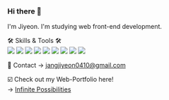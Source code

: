 ### Hi there 👋
I'm Jiyeon. I'm studying web front-end development.  


🛠 Skills & Tools 🛠  
<img src="https://img.shields.io/badge/JavaScript-F7DF1E?style=flat-square&logo=JavaScript&logoColor=fff"/>
<img src="https://img.shields.io/badge/React-61DAFB?style=flat-square&logo=React&logoColor=fff"/>
<img src="https://img.shields.io/badge/TypeScript-3178C6?style=flat-square&logo=TypeScript&logoColor=fff"/>
<img src="https://img.shields.io/badge/Vue.js-4FC08D?style=flat-square&logo=Vue.js&logoColor=fff"/>
<img src="https://img.shields.io/badge/PHP-777BB4?style=flat-square&logo=PHP&logoColor=fff"/>
<img src="https://img.shields.io/badge/MySql-4479A1?style=flat-square&logo=MySql&logoColor=fff"/>
<img src="https://img.shields.io/badge/Git-F05032?style=flat-square&logo=Git&logoColor=fff"/>
<img src="https://img.shields.io/badge/HTML5-E34F26?style=flat-square&logo=HTML5&logoColor=fff"/>
<img src="https://img.shields.io/badge/CSS3-1572B6?style=flat-square&logo=CSS3&logoColor=fff"/>

🤙 Contact
→ jangjiyeon0410@gmail.com

☑️ Check out my Web-Portfolio here!  
→ <a href="https://jiyeonjang.cafe24.com/profile">Infinite Possibilities<a>  



